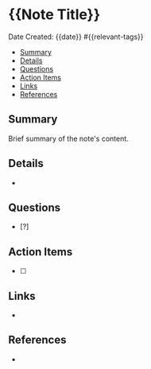 # {{Note Title}}
Date Created: {{date}}
#{{relevant-tags}}

- [Summary](#summary)
- [Details](#details)
- [Questions](#questions)
- [Action Items](#action-items)
- [Links](#links)
- [References](#references)

## Summary
Brief summary of the note's content.

## Details
- 

## Questions
- [?]

## Action Items
- [ ] 

## Links
- 

## References
- 
